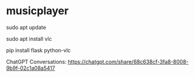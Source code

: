 # musicplayer

sudo apt update

sudo apt install vlc

pip install flask python-vlc

ChatGPT Conversations: 
https://chatgpt.com/share/68c638cf-3fa8-8008-9b9f-02c1a08a5417
